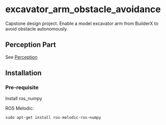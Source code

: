 # excavator_arm_obstacle_avoidance
Capstone design project. Enable a model excavator arm from BuilderX to avoid obstacle autonomously.

## Perception Part
See [Perception](perception/readme.md)

## Installation

### Pre-requisite

Install ros_numpy

ROS Melodic:

`sudo apt-get install ros-melodic-ros-numpy`

